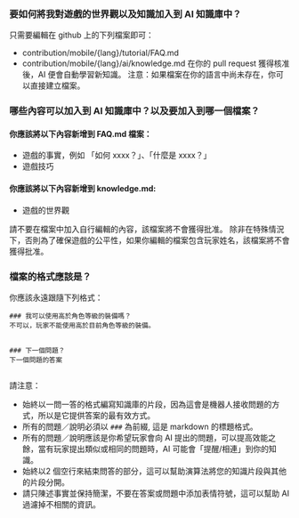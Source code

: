 

### 要如何將我對遊戲的世界觀以及知識加入到 AI 知識庫中？
只需要編輯在 github 上的下列檔案即可：
- contribution/mobile/{lang}/tutorial/FAQ.md
- contribution/mobile/{lang}/ai/knowledge.md
在你的 pull request 獲得核准後，AI 便會自動學習新知識。
注意：如果檔案在你的語言中尚未存在，你可以直接建立檔案。

### 哪些內容可以加入到 AI 知識庫中？以及要加入到哪一個檔案？
#### 你應該將以下內容新增到 FAQ.md 檔案：
- 遊戲的事實，例如 「如何 xxxx？」、「什麼是 xxxx？」
- 遊戲技巧

#### 你應該將以下內容新增到 knowledge.md:
- 遊戲的世界觀 

請不要在檔案中加入自行編輯的內容，該檔案將不會獲得批准。
除非在特殊情況下，否則為了確保遊戲的公平性，如果你編輯的檔案包含玩家姓名，該檔案將不會獲得批准。

### 檔案的格式應該是？
你應該永遠跟隨下列格式：
```
### 我可以使用高於角色等級的裝備嗎？
不可以，玩家不能使用高於目前角色等級的裝備。


### 下一個問題？
下一個問題的答案


```
請注意：
- 始終以一問一答的格式編寫知識庫的片段，因為這會是機器人接收問題的方式，所以是它提供答案的最有效方式。
- 所有的問題／說明必須以 `###` 為前綴, 這是 markdown 的標題格式。
- 所有的問題／說明應該是你希望玩家會向 AI 提出的問題，可以提高效能之餘，當有玩家提出類似或相同的問題時，AI 可能會「提醒/相連」到你的知識。
- 始終以2 個空行來結束問答的部分，這可以幫助演算法將您的知識片段與其他的片段分開。
- 請只陳述事實並保持簡潔，不要在答案或問題中添加表情符號，這可以幫助 AI 過濾掉不相關的資訊。
